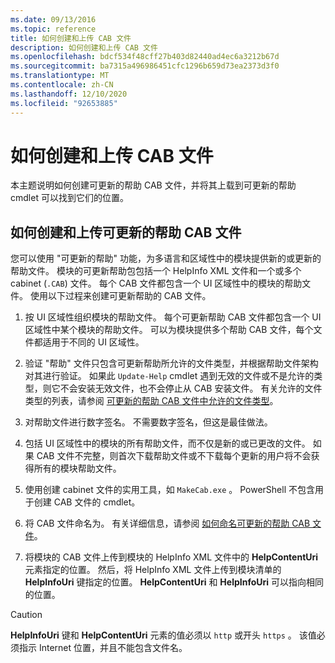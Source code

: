 ```yaml
---
ms.date: 09/13/2016
ms.topic: reference
title: 如何创建和上传 CAB 文件
description: 如何创建和上传 CAB 文件
ms.openlocfilehash: bdcf534f48cff27b403d82440ad4ec6a3212b67d
ms.sourcegitcommit: ba7315a496986451cfc1296b659d73ea2373d3f0
ms.translationtype: MT
ms.contentlocale: zh-CN
ms.lasthandoff: 12/10/2020
ms.locfileid: "92653885"
---
```

# <a name="how-to-create-and-upload-cab-files"></a>如何创建和上传 CAB 文件

本主题说明如何创建可更新的帮助 CAB 文件，并将其上载到可更新的帮助 cmdlet 可以找到它们的位置。

## <a name="how-to-create-and-upload-updatable-help-cab-files"></a>如何创建和上传可更新的帮助 CAB 文件

您可以使用 "可更新的帮助" 功能，为多语言和区域性中的模块提供新的或更新的帮助文件。 模块的可更新帮助包包括一个 HelpInfo XML 文件和一个或多个 cabinet (`.CAB`) 文件。 每个 CAB 文件都包含一个 UI 区域性中的模块的帮助文件。 使用以下过程来创建可更新帮助的 CAB 文件。

1. 按 UI 区域性组织模块的帮助文件。 每个可更新帮助 CAB 文件都包含一个 UI 区域性中某个模块的帮助文件。 可以为模块提供多个帮助 CAB 文件，每个文件都适用于不同的 UI 区域性。

1. 验证 "帮助" 文件只包含可更新帮助所允许的文件类型，并根据帮助文件架构对其进行验证。 如果此 `Update-Help` cmdlet 遇到无效的文件或不是允许的类型，则它不会安装无效文件，也不会停止从 CAB 安装文件。 有关允许的文件类型的列表，请参阅 [可更新的帮助 CAB 文件中允许的文件类型](./file-types-permitted-in-an-updatable-help-cab-file.md)。

1. 对帮助文件进行数字签名。 不需要数字签名，但这是最佳做法。

1. 包括 UI 区域性中的模块的所有帮助文件，而不仅是新的或已更改的文件。 如果 CAB 文件不完整，则首次下载帮助文件或不下载每个更新的用户将不会获得所有的模块帮助文件。

1. 使用创建 cabinet 文件的实用工具，如 `MakeCab.exe` 。 PowerShell 不包含用于创建 CAB 文件的 cmdlet。

1. 将 CAB 文件命名为。 有关详细信息，请参阅 [如何命名可更新的帮助 CAB 文件](./how-to-name-an-updatable-help-cab-file.md)。

1. 将模块的 CAB 文件上传到模块的 HelpInfo XML 文件中的 **HelpContentUri** 元素指定的位置。 然后，将 HelpInfo XML 文件上传到模块清单的 **HelpInfoUri** 键指定的位置。 **HelpContentUri** 和 **HelpInfoUri** 可以指向相同的位置。

> [!CAUTION]
> **HelpInfoUri** 键和 **HelpContentUri** 元素的值必须以 `http` 或开头 `https` 。 该值必须指示 Internet 位置，并且不能包含文件名。
